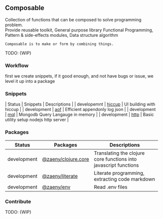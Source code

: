 ## Composable  

Collection of functions that can be composed to solve programming problem.  
Provide reusable toolkit, General purpose library Functional Programming, Pattern & side-effects modules, Data structure algorithm


    Composable is to make or form by combining things.   
    
TODO: {WIP}        

### Workflow
first we create snippets, if it good enough, and not have bugs or issue,  we level it up into a package

### Snippets
| Status      | Snippets                    | Descriptions                                                                     |
| developemnt | [hiccup](./snippets/hiccup/readme.md) | UI building with hiccup |
| development | [aof](./snippets/aof/readme.md) | Efficient appendonly log json |
| development | [mql](./snippets/mql/readme.md) | Mongodb Query Langauge in memory |
| development | [http](./snippets/http/readme.md) | Basic utility setup nodejs http server |

### Packages
| Status      | Packages                    | Descriptions                                                                     |
|-------------|-----------------------------|--------------------------------------------------------------------------------- |
| development | [@zaeny/clojure.core](https://github.com/azizzaeny/clojure.core)  | Translating the clojure core functions into javascript functions |
| development | [@zaeny/literate](https://github.com/azizzaeny/literate)  | Literate programming, extracting code markdown |
| development | [@zaeny/env](https://github.com/azizzaeny/env)  | Read .env files |

### Contribute
TODO: {WIP}
